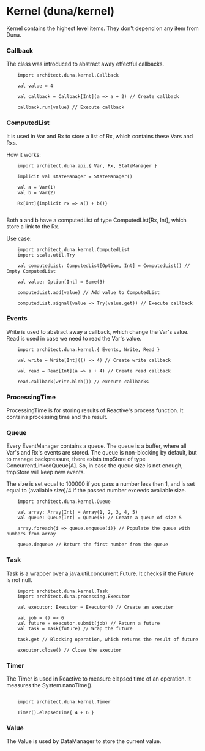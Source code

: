 

# Kernel (duna/kernel)

Kernel contains the highest level items. They don't depend on any item from Duna. 

### Callback

The class was introduced to abstract away effectful callbacks.

```tut
    import architect.duna.kernel.Callback 
    
    val value = 4
    
    val callback = Callback[Int](a => a + 2) // Create callback
    
    callback.run(value) // Execute callback
```



### ComputedList

It is used in Var and Rx to store a list of Rx, which contains these Vars and Rxs. 

How it works:
```tut
    import architect.duna.api.{ Var, Rx, StateManager } 
    
    implicit val stateManager = StateManager()

    val a = Var(1)
    val b = Var(2)

    Rx[Int]{implicit rx => a() + b()} 
    

```
Both a and b have a computedList of type ComputedList[Rx, Int], which store a link to the Rx.

Use case:
```tut
    import architect.duna.kernel.ComputedList 
    import scala.util.Try

    val computedList: ComputedList[Option, Int] = ComputedList() // Empty ComputedList
    
    val value: Option[Int] = Some(3)

    computedList.add(value) // Add value to ComputedList

    computedList.signal(value => Try(value.get)) // Execute callback
```

### Events

Write is used to abstract away a callback, which change the Var's value.
Read is used in case we need to read the Var's value. 

```tut
    import architect.duna.kernel.{ Events, Write, Read }

    val write = Write[Int](() => 4) // Create write callback

    val read = Read[Int](a => a + 4) // Create read callback

    read.callback(write.blob()) // execute callbacks
```

### ProcessingTime

ProcessingTime is for storing results of Reactive's process function. It contains processing time and the result.

### Queue

Every EventManager contains a queue. The queue is a buffer, where all Var's and Rx's events are stored. The queue is non-blocking by default, but to manage backpressure, there exists tmpStore of type ConcurrentLinkedQueue[A]. So, in case the queue size is not enough, tmpStore will keep new events. 

The size is set equal to 100000 if you pass a number less then 1, and is set equal to (avaliable size)/4 if the passed number exceeds avaliable size. 

```tut
    import architect.duna.kernel.Queue 

    val array: Array[Int] = Array(1, 2, 3, 4, 5)
    val queue: Queue[Int] = Queue(5) // Create a queue of size 5

    array.foreach{i => queue.enqueue(i)} // Populate the queue with numbers from array

    queue.dequeue // Return the first number from the queue

```

### Task

Task is a wrapper over a java.util.concurrent.Future. It checks if the Future is not null. 

```tut
    import architect.duna.kernel.Task 
    import architect.duna.processing.Executor 

    val executor: Executor = Executor() // Create an executer
          
    val job = () => 6
    val future = executor.submit(job) // Return a future
    val task = Task(future) // Wrap the future

    task.get // Blocking operation, which returns the result of future

    executor.close() // Close the executor
```

### Timer

The Timer is used in Reactive to measure elapsed time of an operation. It measures the System.nanoTime().

```tut

    import architect.duna.kernel.Timer 

    Timer().elapsedTime{ 4 + 6 }

```
### Value

The Value is used by DataManager to store the current value.